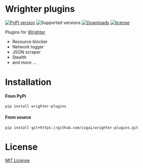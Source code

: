 # Wrighter plugins

[![PyPI version](https://badge.fury.io/py/wrighter-plugins.svg)](https://badge.fury.io/py/wrighter-plugins)
![Supported versions](https://img.shields.io/badge/python-3.10+-blue.svg)
[![Downloads](https://static.pepy.tech/badge/wrighter-plugins)](https://pepy.tech/project/wrighter-plugins)
[![license](https://img.shields.io/github/license/zigai/wrighter-plugins.svg)](https://github.com/zigai/wrighter-plugins/blob/main/LICENSE)

Plugins for [Wrighter](https://github.com/zigai/wrighter)

- Resource blocker
- Network logger
- JSON scraper
- Stealth
- and more ...


# Installation
#### From PyPi
```
pip install wrighter-plugins
```
#### From source
```
pip install git+https://github.com/zigai/wrighter-plugins.git
```
# License
[MIT License](https://github.com/zigai/wrighter-plugins/blob/master/LICENSE)
